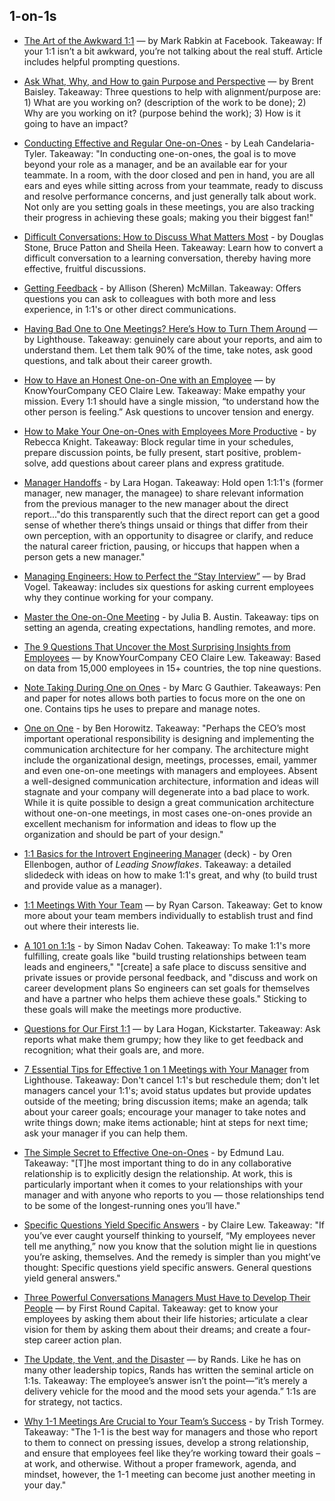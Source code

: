 ## 1-on-1s    
 
- [The Art of the Awkward 1:1](https://medium.com/@mrabkin/the-art-of-the-awkward-1-1-f4e1dcbd1c5c) — by Mark Rabkin at Facebook. Takeaway: If your 1:1 isn’t a bit awkward, you’re not talking about the real stuff. Article includes helpful prompting questions.
 
- [Ask What, Why, and How to gain Purpose and Perspective](https://hackernoon.com/purpose-and-perspective-through-what-why-and-how-e158bf63e764) — by Brent Baisley. Takeaway: Three questions to help with alignment/purpose are: 1) What are you working on? (description of the work to be done); 2) Why are you working on it? (purpose behind the work); 3) How is it going to have an impact?
 
- [Conducting Effective and Regular One-on-Ones](https://moz.com/blog/conducting-effective-and-regular-oneonones) - by Leah Candelaria-Tyler. Takeaway: "In conducting one-on-ones, the goal is to move beyond your role as a manager, and be an available ear for your teammate. In a room, with the door closed and pen in hand, you are all ears and eyes while sitting across from your teammate, ready to discuss and resolve performance concerns, and just generally talk about work. Not only are you setting goals in these meetings, you are also tracking their progress in achieving these goals; making you their biggest fan!"    

- [Difficult Conversations: How to Discuss What Matters Most](https://www.amazon.com/Difficult-Conversations-Discuss-What-Matters/dp/0143118447) - by Douglas Stone, Bruce Patton and Sheila Heen. Takeaway: Learn how to convert a difficult conversation to a learning conversation, thereby having more effective, fruitful discussions.
 
- [Getting Feedback](http://daydreamsinruby.com/getting-feedback/) - by Allison (Sheren) McMillan. Takeaway: Offers questions you can ask to colleagues with both more and less experience, in 1:1's or other direct communications.

- [Having Bad One to One Meetings? Here’s How to Turn Them Around](https://getlighthouse.com/blog/one-to-one-meeting) — by Lighthouse. Takeaway: genuinely care about your reports, and aim to understand them. Let them talk 90% of the time, take notes, ask good questions, and talk about their career growth.
 
- [How to Have an Honest One-on-One with an Employee](https://m.signalvnoise.com/how-to-have-an-honest-one-on-one-with-an-employee-24bbddeb0f47) — by KnowYourCompany CEO Claire Lew. Takeaway: Make empathy your mission. Every 1:1 should have a single mission, “to understand how the other person is feeling.” Ask questions to uncover tension and energy.
 
- [How to Make Your One-on-Ones with Employees More Productive](https://hbr.org/2016/08/how-to-make-your-one-on-ones-with-employees-more-productive) - by Rebecca Knight. Takeaway: Block regular time in your schedules, prepare discussion points, be fully present, start positive, problem-solve, add questions about career plans and express gratitude.

- [Manager Handoffs](http://larahogan.me/blog/manager-handoffs/) - by Lara Hogan. Takeaway: Hold open 1:1:1's (former manager, new manager, the managee) to share relevant information from the previous manager to the new manager about the direct report..."do this transparently such that the direct report can get a good sense of whether there’s things unsaid or things that differ from their own perception, with an opportunity to disagree or clarify, and reduce the natural career friction, pausing, or hiccups that happen when a person gets a new manager."

- [Managing Engineers: How to Perfect the “Stay Interview”](https://medium.com/@bradvogel/how-to-perfect-the-stay-interview-8fa1ebbda907) — by Brad Vogel. Takeaway: includes six questions for asking current employees why they continue working for your company.
 
- [Master the One-on-One Meeting](http://hbswk.hbs.edu/item/master-the-one-on-one-meeting) - by Julia B. Austin. Takeaway: tips on setting an agenda, creating expectations, handling remotes, and more.

- [The 9 Questions That Uncover the Most Surprising Insights from Employees](https://m.signalvnoise.com/the-9-questions-that-uncover-the-most-surprising-insights-from-employees-b7bc0d20ede8) — by KnowYourCompany CEO Claire Lew. Takeaway: Based on data from 15,000 employees in 15+ countries, the top nine questions.

- [Note Taking During One on
  Ones](http://marcgg.com/blog/2017/10/09/paper-note-taking-meetings/) - by Marc
  G Gauthier. Takeaways: Pen and paper for notes allows both parties to focus 
  more on the one on one. Contains tips he uses to prepare and manage notes.

- [One on One](http://www.bhorowitz.com/one_on_one) - by Ben Horowitz. Takeaway: "Perhaps the CEO’s most important operational responsibility is designing and implementing the communication architecture for her company. The architecture might include the organizational design, meetings, processes, email, yammer and even one-on-one meetings with managers and employees. Absent a well-designed communication architecture, information and ideas will stagnate and your company will degenerate into a bad place to work. While it is quite possible to design a great communication architecture without one-on-one meetings, in most cases one-on-ones provide an excellent mechanism for information and ideas to flow up the organization and should be part of your design."

- [1:1 Basics for the Introvert Engineering Manager](https://speakerdeck.com/orenellenbogen/1-1-basics-for-the-introvert-engineering-manager) (deck) - by Oren Ellenbogen, author of *Leading Snowflakes*. Takeaway: a detailed slidedeck with ideas on how to make 1:1's great, and why (to build trust and provide value as a manager).

- [1:1 Meetings With Your Team](http://www.ryancarson.com/) — by Ryan Carson. Takeaway: Get to know more about your team members individually to establish trust and find out where their interests lie.

- [A 101 on 1:1s](https://labs.spotify.com/2015/12/16/a-101-on-11s/) - by Simon Nadav Cohen. Takeaway: To make 1:1's more fulfilling, create goals like "build trusting relationships between team leads and engineers," "[create] a safe place to discuss sensitive and private issues or provide personal feedback, and "discuss and work on career development plans 	So engineers can set goals for themselves and have a partner who helps them achieve these goals." Sticking to these goals will make the meetings more productive.

- [Questions for Our First 1:1](http://larahogan.me/blog/first-one-on-one-questions/) — by Lara Hogan, Kickstarter. Takeaway: Ask reports what make them grumpy; how they like to get feedback and recognition; what their goals are, and more.

- [7 Essential Tips for Effective 1 on 1 Meetings with Your Manager](https://getlighthouse.com/blog/effective-1-on-1-meetings) from Lighthouse. Takeaway: Don't cancel 1:1's but reschedule them; don't let managers cancel your 1:1's; avoid status updates but provide updates outside of the meeting; bring discussion items; make an agenda; talk about your career goals; encourage your manager to take notes and write things down; make items actionable; hint at steps for next time; ask your manager if you can help them.

- [The Simple Secret to Effective One-on-Ones](http://www.effectiveengineer.com/blog/secret-to-effective-one-on-ones) - by Edmund Lau. Takeaway: "[T]he most important thing to do in any collaborative relationship is to explicitly design the relationship. At work, this is particularly important when it comes to your relationships with your manager and with anyone who reports to you — those relationships tend to be some of the longest-running ones you’ll have."

- [Specific Questions Yield Specific Answers](https://m.signalvnoise.com/specific-questions-yield-specific-answers-df790a63a90c) - by Claire Lew. Takeaway: "If you’ve ever caught yourself thinking to yourself, “My employees never tell me anything,” now you know that the solution might lie in questions you’re asking, themselves. And the remedy is simpler than you might’ve thought: Specific questions yield specific answers. General questions yield general answers."
 
- [Three Powerful Conversations Managers Must Have to Develop Their People](http://firstround.com/review/three-powerful-conversations-managers-must-have-to-develop-their-people/) — by First Round Capital. Takeaway: get to know your employees by asking them about their life histories; articulate a clear vision for them by asking them about their dreams; and create a four-step career action plan.
 
- [The Update, the Vent, and the Disaster](http://randsinrepose.com/archives/the-update-the-vent-and-the-disaster/) — by Rands. Like he has on many other leadership topics, Rands has written the seminal article on 1:1s. Takeaway: The employee’s answer isn’t the point—“it’s merely a delivery vehicle for the mood and the mood sets your agenda.” 1:1s are for strategy, not tactics.

- [Why 1-1 Meetings Are Crucial to Your Team’s Success](https://blog.asana.com/2015/05/workstyle-what-is-a-1-1/) - by Trish Tormey. Takeaway: "The 1-1 is the best way for managers and those who report to them to connect on pressing issues, develop a strong relationship, and ensure that employees feel like they’re working toward their goals – at work, and otherwise. Without a proper framework, agenda, and mindset, however, the 1-1 meeting can become just another meeting in your day."   
